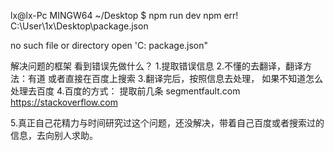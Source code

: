 lx@lx-Pc MINGW64 ~/Desktop
$ npm run dev
npm err! C:\User\1x\Desktop\package.json

no such file or directory open 'C: package.json"



解决问题的框架
看到错误先做什么？
1.提取错误信息
2.不懂的去翻译，翻译方法：有道 或者直接在百度上搜索
3.翻译完后，按照信息去处理， 如果不知道怎么处理去百度
4.百度的方式：
    提取前几条
    segmentfault.com
    https://stackoverflow.com
    
5.真正自己花精力与时间研究过这个问题，还没解决，带着自己百度或者搜索过的信息，去向别人求助。


